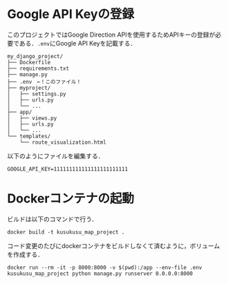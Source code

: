 # Google API Keyの登録

このプロジェクトではGoogle Direction APIを使用するためAPIキーの登録が必要である．`.env`にGoogle API Keyを記載する．

```shell
my_django_project/
├── Dockerfile
├── requirements.txt
├── manage.py
├── .env　←！このファイル！
├── myproject/         
│   ├── settings.py
│   ├── urls.py
│   └── ...
├── app/          
│   ├── views.py
│   ├── urls.py
│   └── ...
└── templates/
    └── route_visualization.html

```

以下のようにファイルを編集する．

```shell
GOOGLE_API_KEY=111111111111111111111111
```

# Dockerコンテナの起動

ビルドは以下のコマンドで行う．

```shell
docker build -t kusukusu_map_project .
```

コード変更のたびにdockerコンテナをビルドしなくて済むように，ボリュームを作成する．

```shell
docker run --rm -it -p 8000:8000 -v $(pwd):/app --env-file .env kusukusu_map_project python manage.py runserver 0.0.0.0:8000
```